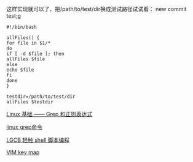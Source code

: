 ---
---
这样实现就可以了，把/path/to/test/dir换成测试路径试试看：
new commit test;g

	#!/bin/bash

	allFiles() {
	for file in $1/*
	do
	if [ -d $file ]; then
	allFiles $file
	else
	echo $file
	fi
	done
	}

	testdir=/path/to/test/dir
	allFiles $testdir

[Linux 基础 —— Grep 和正则表达式](http://liaoph.com/linux-basic-grep/)

[linux grep命令](http://www.cnblogs.com/end/archive/2012/02/21/2360965.html)

[LGCB 轻触 shell 脚本编程](http://happypeter.github.io/LGCB/book/11_shell_prog.html)

[VIM key map](http://stackoverflow.com/questions/3083928/vim-remapping-the-hjkl)